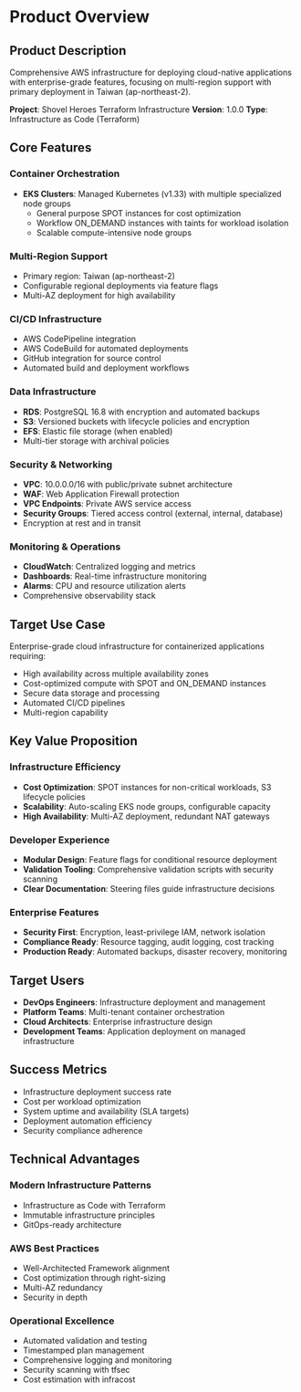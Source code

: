 # Product Overview

## Product Description
Comprehensive AWS infrastructure for deploying cloud-native applications with enterprise-grade features, focusing on multi-region support with primary deployment in Taiwan (ap-northeast-2).

**Project**: Shovel Heroes Terraform Infrastructure
**Version**: 1.0.0
**Type**: Infrastructure as Code (Terraform)

## Core Features

### Container Orchestration
- **EKS Clusters**: Managed Kubernetes (v1.33) with multiple specialized node groups
  - General purpose SPOT instances for cost optimization
  - Workflow ON_DEMAND instances with taints for workload isolation
  - Scalable compute-intensive node groups

### Multi-Region Support
- Primary region: Taiwan (ap-northeast-2)
- Configurable regional deployments via feature flags
- Multi-AZ deployment for high availability

### CI/CD Infrastructure
- AWS CodePipeline integration
- AWS CodeBuild for automated deployments
- GitHub integration for source control
- Automated build and deployment workflows

### Data Infrastructure
- **RDS**: PostgreSQL 16.8 with encryption and automated backups
- **S3**: Versioned buckets with lifecycle policies and encryption
- **EFS**: Elastic file storage (when enabled)
- Multi-tier storage with archival policies

### Security & Networking
- **VPC**: 10.0.0.0/16 with public/private subnet architecture
- **WAF**: Web Application Firewall protection
- **VPC Endpoints**: Private AWS service access
- **Security Groups**: Tiered access control (external, internal, database)
- Encryption at rest and in transit

### Monitoring & Operations
- **CloudWatch**: Centralized logging and metrics
- **Dashboards**: Real-time infrastructure monitoring
- **Alarms**: CPU and resource utilization alerts
- Comprehensive observability stack

## Target Use Case
Enterprise-grade cloud infrastructure for containerized applications requiring:
- High availability across multiple availability zones
- Cost-optimized compute with SPOT and ON_DEMAND instances
- Secure data storage and processing
- Automated CI/CD pipelines
- Multi-region capability

## Key Value Proposition

### Infrastructure Efficiency
- **Cost Optimization**: SPOT instances for non-critical workloads, S3 lifecycle policies
- **Scalability**: Auto-scaling EKS node groups, configurable capacity
- **High Availability**: Multi-AZ deployment, redundant NAT gateways

### Developer Experience
- **Modular Design**: Feature flags for conditional resource deployment
- **Validation Tooling**: Comprehensive validation scripts with security scanning
- **Clear Documentation**: Steering files guide infrastructure decisions

### Enterprise Features
- **Security First**: Encryption, least-privilege IAM, network isolation
- **Compliance Ready**: Resource tagging, audit logging, cost tracking
- **Production Ready**: Automated backups, disaster recovery, monitoring

## Target Users
- **DevOps Engineers**: Infrastructure deployment and management
- **Platform Teams**: Multi-tenant container orchestration
- **Cloud Architects**: Enterprise infrastructure design
- **Development Teams**: Application deployment on managed infrastructure

## Success Metrics
- Infrastructure deployment success rate
- Cost per workload optimization
- System uptime and availability (SLA targets)
- Deployment automation efficiency
- Security compliance adherence

## Technical Advantages

### Modern Infrastructure Patterns
- Infrastructure as Code with Terraform
- Immutable infrastructure principles
- GitOps-ready architecture

### AWS Best Practices
- Well-Architected Framework alignment
- Cost optimization through right-sizing
- Multi-AZ redundancy
- Security in depth

### Operational Excellence
- Automated validation and testing
- Timestamped plan management
- Comprehensive logging and monitoring
- Security scanning with tfsec
- Cost estimation with infracost
